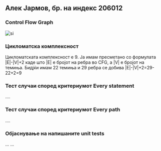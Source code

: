 ## Алек Јармов, бр. на индекс 206012

###  Control Flow Graph

![si](https://user-images.githubusercontent.com/6871971/170355569-1e60b811-b24d-45f1-93d6-d4a8fa59184b.png)

### Цикломатска комплексност

Цикломатската комплексност е 9. Ја имам пресметано со формулата |E|-|V|+2
каде што |Е| е бројот на ребра во CFG, а |V| e бројот на темиња. Бидјќи имам 22 темиња и 29 ребра се добива
|E|-|V|+2=29-22+2=9

### Тест случаи според критериумот  Every statement 

....

### Тест случаи според критериумот Every path

.... 

### Објаснување на напишаните unit tests

...
...
